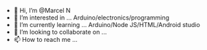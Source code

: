 - 👋 Hi, I’m @Marcel N
- 👀 I’m interested in ... Arduino/electronics/programming
- 🌱 I’m currently learning ... Arduino/Node JS/HTML/Android studio
- 💞️ I’m looking to collaborate on ...
- 📫 How to reach me ...

<!---
Cobaltmaster/Cobaltmaster is a ✨ special ✨ repository because its `README.md` (this file) appears on your GitHub profile.
You can click the Preview link to take a look at your changes.
--->
